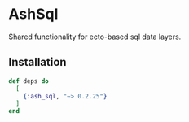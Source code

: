 # AshSql

Shared functionality for ecto-based sql data layers.

## Installation

```elixir
def deps do
  [
    {:ash_sql, "~> 0.2.25"}
  ]
end
```
